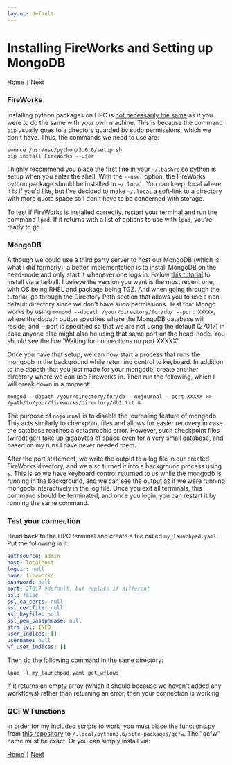 ```yaml
---
layout: default
---
```


# Installing FireWorks and Setting up MongoDB

[Home](../) <code>&#124;</code> [Next](./FW2-Required-Files.html)

### FireWorks

Installing python packages on HPC is [not necessarily the same](https://hpcc.usc.edu/support/documentation/python/) as if you were to do the same with your own machine. This is because the command `pip` usually goes to a directory guarded by sudo permissions, which we don't have. Thus, the commands we need to use are:

```shell
source /usr/usc/python/3.6.0/setup.sh
pip install FireWorks --user
```

I highly recommend you place the first line in your `~/.bashrc` so python is setup when you enter the shell. With the `--user` option, the FireWorks python package should be installed to `~/.local`. You can keep .local where it is if you'd like, but I've decided to make `~/.local` a soft-link to a directory with more quota space so I don't have to be concerned with storage.

To test if FireWorks is installed correctly, restart your terminal and run the command `lpad`. If it returns with a list of options to use with `lpad`, you're ready to go

### MongoDB

Although we could use a third party server to host our MongoDB (which is what I did formerly), a better implementation is to install MongoDB on the head-node and only start it whenever one logs in. Follow [this tutorial](https://docs.mongodb.com/manual/tutorial/install-mongodb-on-red-hat-tarball/) to install via a tarball. I believe the version you want is the most recent one, with OS being RHEL and package being TGZ. And when going through the tutorial, go through the Directory Path section that allows you to use a non-default directory since we don't have sudo permissions. Test that Mongo works by using `mongod --dbpath /your/directory/for/db/ --port XXXXX`, where the dbpath option specifies where the MongoDB database will reside, and --port is specified so that we are not using the default (27017) in case anyone else might also be using that same port on the head-node. You should see the line 'Waiting for connections on port XXXXX'.

Once you have that setup, we can now start a process that runs the mongodb in the background while returning control to keyboard. In addition to the dbpath that you just made for your mongodb, create another directory where we can use Fireworks in. Then run the following, which I will break down in a moment:

```
mongod --dbpath /your/directory/for/db --nojournal --port XXXXX >> /path/to/your/fireworks/directory/db1.txt &
```
The purpose of `nojournal` is to disable the journaling feature of mongodb. This acts similarly to checkpoint files and allows for easier recovery in case the database reaches a catastrophic error. However, such checkpoint files (wiredtiger) take up gigabytes of space even for a very small database, and based on my runs I have never needed them.

After the port statement, we write the output to a log file in our created FireWorks directory, and we also turned it into a background process using `&`. This is so we have keyboard control returned to us while the mongodb is running in the background, and we can see the output as if we were running mongodb interactively in the log file. Once you exit all terminals, this command should be terminated, and once you login, you can restart it by running the same command.



### Test your connection
Head back to the HPC terminal and create a file called `my_launchpad.yaml`. Put the following in it:

```yaml
authsource: admin
host: localhost
logdir: null
name: fireworks
password: null
port: 27017 #default, but replace if different
ssl: false
ssl_ca_certs: null
ssl_certfile: null
ssl_keyfile: null
ssl_pem_passphrase: null
strm_lvl: INFO
user_indices: []
username: null
wf_user_indices: []
```

Then do the following command in the same directory:

```shell
lpad -l my_launchpad.yaml get_wflows
```
If it returns an empty array (which it should because we haven't added any workflows) rather than returning an error, then your connection is working.

### QCFW Functions
In order for my included scripts to work, you must place the functions.py from [this repository](https://github.com/squiton/qcfw) to `/.local/python3.6/site-packages/qcfw`. The "qcfw" name must be exact. Or you can simply install via:

[Home](../) <code>&#124;</code> [Next](./FW2-Required-Files.html)

